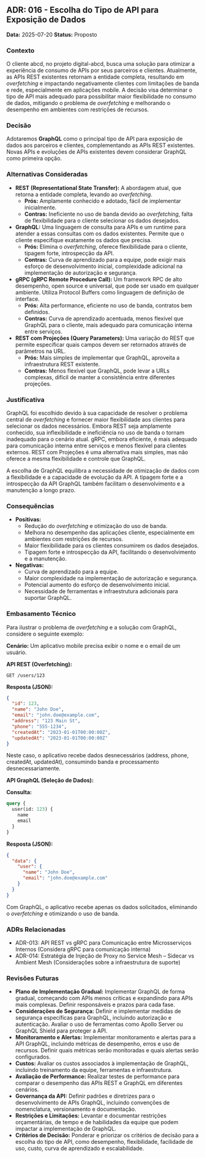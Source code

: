 ## ADR: 016 - Escolha do Tipo de API para Exposição de Dados

**Data:** 2025-07-20
**Status:** Proposto

### Contexto

O cliente abcd, no projeto digital-abcd, busca uma solução para otimizar a experiência de consumo de APIs por seus parceiros e clientes. Atualmente, as APIs REST existentes retornam a entidade completa, resultando em *overfetching* e impactando negativamente clientes com limitações de banda e rede, especialmente em aplicações mobile. A decisão visa determinar o tipo de API mais adequado para possibilitar maior flexibilidade no consumo de dados, mitigando o problema de *overfetching* e melhorando o desempenho em ambientes com restrições de recursos.

### Decisão

Adotaremos **GraphQL** como o principal tipo de API para exposição de dados aos parceiros e clientes, complementando as APIs REST existentes.  Novas APIs e evoluções de APIs existentes devem considerar GraphQL como primeira opção.

### Alternativas Consideradas

*   **REST (Representational State Transfer):** A abordagem atual, que retorna a entidade completa, levando ao *overfetching*.
    *   **Prós:** Amplamente conhecido e adotado, fácil de implementar inicialmente.
    *   **Contras:** Ineficiente no uso de banda devido ao *overfetching*, falta de flexibilidade para o cliente selecionar os dados desejados.
*   **GraphQL:** Uma linguagem de consulta para APIs e um runtime para atender a essas consultas com os dados existentes. Permite que o cliente especifique exatamente os dados que precisa.
    *   **Prós:** Elimina o *overfetching*, oferece flexibilidade para o cliente, tipagem forte, introspecção da API.
    *   **Contras:** Curva de aprendizado para a equipe, pode exigir mais esforço de desenvolvimento inicial, complexidade adicional na implementação de autorização e segurança.
*   **gRPC (gRPC Remote Procedure Call):** Um framework RPC de alto desempenho, open source e universal, que pode ser usado em qualquer ambiente. Utiliza Protocol Buffers como linguagem de definição de interface.
    *   **Prós:** Alta performance, eficiente no uso de banda, contratos bem definidos.
    *   **Contras:** Curva de aprendizado acentuada, menos flexível que GraphQL para o cliente, mais adequado para comunicação interna entre serviços.
*   **REST com Projeções (Query Parameters):** Uma variação do REST que permite especificar quais campos devem ser retornados através de parâmetros na URL.
    *   **Prós:** Mais simples de implementar que GraphQL, aproveita a infraestrutura REST existente.
    *   **Contras:** Menos flexível que GraphQL, pode levar a URLs complexas, difícil de manter a consistência entre diferentes projeções.

### Justificativa

GraphQL foi escolhido devido à sua capacidade de resolver o problema central de *overfetching* e fornecer maior flexibilidade aos clientes para selecionar os dados necessários. Embora REST seja amplamente conhecido, sua inflexibilidade e ineficiência no uso de banda o tornam inadequado para o cenário atual. gRPC, embora eficiente, é mais adequado para comunicação interna entre serviços e menos flexível para clientes externos. REST com Projeções é uma alternativa mais simples, mas não oferece a mesma flexibilidade e controle que GraphQL.

A escolha de GraphQL equilibra a necessidade de otimização de dados com a flexibilidade e a capacidade de evolução da API. A tipagem forte e a introspecção da API GraphQL também facilitam o desenvolvimento e a manutenção a longo prazo.

### Consequências

*   **Positivas:**
    *   Redução do *overfetching* e otimização do uso de banda.
    *   Melhora no desempenho das aplicações cliente, especialmente em ambientes com restrições de recursos.
    *   Maior flexibilidade para os clientes consumirem os dados desejados.
    *   Tipagem forte e introspecção da API, facilitando o desenvolvimento e a manutenção.
*   **Negativas:**
    *   Curva de aprendizado para a equipe.
    *   Maior complexidade na implementação de autorização e segurança.
    *   Potencial aumento do esforço de desenvolvimento inicial.
    *   Necessidade de ferramentas e infraestrutura adicionais para suportar GraphQL.

### Embasamento Técnico

Para ilustrar o problema de *overfetching* e a solução com GraphQL, considere o seguinte exemplo:

**Cenário:** Um aplicativo mobile precisa exibir o nome e o email de um usuário.

**API REST (Overfetching):**

```
GET /users/123
```

**Resposta (JSON):**

```json
{
  "id": 123,
  "name": "John Doe",
  "email": "john.doe@example.com",
  "address": "123 Main St",
  "phone": "555-1234",
  "createdAt": "2023-01-01T00:00:00Z",
  "updatedAt": "2023-01-01T00:00:00Z"
}
```

Neste caso, o aplicativo recebe dados desnecessários (address, phone, createdAt, updatedAt), consumindo banda e processamento desnecessariamente.

**API GraphQL (Seleção de Dados):**

**Consulta:**

```graphql
query {
  user(id: 123) {
    name
    email
  }
}
```

**Resposta (JSON):**

```json
{
  "data": {
    "user": {
      "name": "John Doe",
      "email": "john.doe@example.com"
    }
  }
}
```

Com GraphQL, o aplicativo recebe apenas os dados solicitados, eliminando o *overfetching* e otimizando o uso de banda.

### ADRs Relacionadas

*   ADR-013: API REST vs gRPC para Comunicação entre Microsserviços Internos (Considera gRPC para comunicação interna)
*   ADR-014: Estratégia de Injeção de Proxy no Service Mesh – Sidecar vs Ambient Mesh (Considerações sobre a infraestrutura de suporte)

### Revisões Futuras

*   **Plano de Implementação Gradual:** Implementar GraphQL de forma gradual, começando com APIs menos críticas e expandindo para APIs mais complexas. Definir responsáveis e prazos para cada fase.
*   **Considerações de Segurança:** Definir e implementar medidas de segurança específicas para GraphQL, incluindo autorização e autenticação. Avaliar o uso de ferramentas como Apollo Server ou GraphQL Shield para proteger a API.
*   **Monitoramento e Alertas:** Implementar monitoramento e alertas para a API GraphQL, incluindo métricas de desempenho, erros e uso de recursos. Definir quais métricas serão monitoradas e quais alertas serão configurados.
*   **Custos:** Avaliar os custos associados à implementação de GraphQL, incluindo treinamento da equipe, ferramentas e infraestrutura.
*   **Avaliação de Performance:** Realizar testes de performance para comparar o desempenho das APIs REST e GraphQL em diferentes cenários.
*   **Governança da API:** Definir padrões e diretrizes para o desenvolvimento de APIs GraphQL, incluindo convenções de nomenclatura, versionamento e documentação.
*   **Restrições e Limitações:** Levantar e documentar restrições orçamentárias, de tempo e de habilidades da equipe que podem impactar a implementação de GraphQL.
*   **Critérios de Decisão:** Ponderar e priorizar os critérios de decisão para a escolha do tipo de API, como desempenho, flexibilidade, facilidade de uso, custo, curva de aprendizado e escalabilidade.